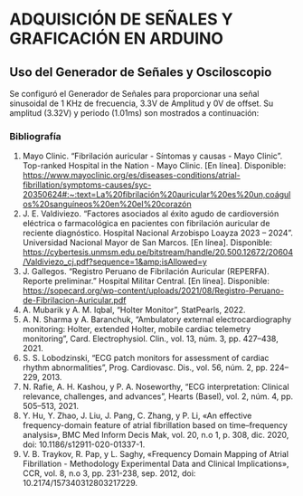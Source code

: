 # ADQUISICIÓN DE SEÑALES Y GRAFICACIÓN EN ARDUINO

## Uso del Generador de Señales y Osciloscopio
Se configuró el Generador de Señales para proporcionar una señal sinusoidal de 1 KHz de frecuencia, 3.3V de Amplitud y 0V de offset. Su amplitud (3.32V) y periodo (1.01ms) son mostrados a continuación:


### Bibliografía

1. Mayo Clinic. “Fibrilación auricular - Síntomas y causas - Mayo Clinic”. Top-ranked Hospital in the Nation - Mayo Clinic. [En línea]. Disponible: https://www.mayoclinic.org/es/diseases-conditions/atrial-fibrillation/symptoms-causes/syc-20350624#:~:text=La%20fibrilación%20auricular%20es%20un,coágulos%20sanguíneos%20en%20el%20corazón
2. J. E. Valdiviezo. “Factores asociados al éxito agudo de cardioversión eléctrica o farmacológica en pacientes con fibrilación auricular de reciente diagnóstico. Hospital Nacional Arzobispo Loayza 2023 – 2024”. Universidad Nacional Mayor de San Marcos. [En línea]. Disponible: https://cybertesis.unmsm.edu.pe/bitstream/handle/20.500.12672/20604/Valdiviezo_cj.pdf?sequence=1&amp;isAllowed=y 
3. J. Gallegos. “Registro Peruano de Fibrilación Auricular (REPERFA). Reporte preliminar.” Hospital Militar Central. [En línea]. Disponible: https://sopecard.org/wp-content/uploads/2021/08/Registro-Peruano-de-Fibrilacion-Auricular.pdf
4. A. Mubarik y A. M. Iqbal, “Holter Monitor”, StatPearls, 2022.
5. A. N. Sharma y A. Baranchuk, “Ambulatory external electrocardiography monitoring: Holter, extended Holter, mobile cardiac telemetry monitoring”, Card. Electrophysiol. Clin., vol. 13, núm. 3, pp. 427–438, 2021.
6. S. S. Lobodzinski, “ECG patch monitors for assessment of cardiac rhythm abnormalities”, Prog. Cardiovasc. Dis., vol. 56, núm. 2, pp. 224–229, 2013.
7. N. Rafie, A. H. Kashou, y P. A. Noseworthy, “ECG interpretation: Clinical relevance, challenges, and advances”, Hearts (Basel), vol. 2, núm. 4, pp. 505–513, 2021.
8. Y. Hu, Y. Zhao, J. Liu, J. Pang, C. Zhang, y P. Li, «An effective frequency-domain feature of atrial fibrillation based on time–frequency analysis», BMC Med Inform Decis Mak, vol. 20, n.o 1, p. 308, dic. 2020, doi: 10.1186/s12911-020-01337-1.
9. V. B. Traykov, R. Pap, y L. Saghy, «Frequency Domain Mapping of Atrial Fibrillation - Methodology Experimental Data and Clinical Implications», CCR, vol. 8, n.o 3, pp. 231-238, sep. 2012, doi: 10.2174/157340312803217229.
